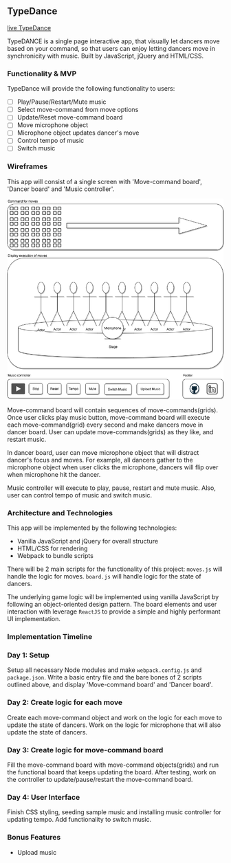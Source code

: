 ## TypeDance

[live TypeDance](https://hobara.github.io/TypeDance/)

TypeDANCE is a single page interactive app, that visually let dancers move based on your command, so that users can enjoy letting dancers move in synchronicity with music. Built by JavaScript, jQuery and HTML/CSS.  

### Functionality & MVP  

TypeDance will provide the following functionality to users:

- [ ] Play/Pause/Restart/Mute music  
- [ ] Select move-command from move options  
- [ ] Update/Reset move-command board  
- [ ] Move microphone object
- [ ] Microphone object updates dancer's move
- [ ] Control tempo of music
- [ ] Switch music

### Wireframes

This app will consist of a single screen with 'Move-command board', 'Dancer board' and 'Music controller'.

![wireframe](./wireframes/TypeDance.png)

Move-command board will contain sequences of move-commands(grids). Once user clicks play music button, move-command board will execute each move-command(grid) every second and make dancers move in dancer board. User can update move-commands(grids) as they like, and restart music.   

In dancer board, user can move microphone object that will distract dancer's focus and moves. For example, all dancers gather to the microphone object when user clicks the microphone, dancers will flip over when microphone hit the dancer.  

Music controller will execute to play, pause, restart and mute music. Also, user can control tempo of music and switch music.

### Architecture and Technologies

This app will be implemented by the following technologies:

* Vanilla JavaScript and jQuery for overall structure
* HTML/CSS for rendering
* Webpack to bundle scripts

There will be 2 main scripts for the functionality of this project:
`moves.js` will handle the logic for moves.
`board.js` will handle logic for the state of dancers.

The underlying game logic will be implemented using vanilla JavaScript by following an object-oriented design pattern. The board elements and user interaction with leverage `ReactJS` to provide a simple and highly performant UI implementation.


### Implementation Timeline

### Day 1: Setup
Setup all necessary Node modules and make `webpack.config.js` and `package.json`.
Write a basic entry file and the bare bones of 2 scripts outlined above, and display 'Move-command board' and 'Dancer board'.

### Day 2: Create logic for each move
Create each move-command object and work on the logic for each move to update the state of dancers. Work on the logic for microphone that will also update the state of dancers.  

### Day 3: Create logic for move-command board
Fill the move-command board with move-command objects(grids) and run the functional board that keeps updating the board.
After testing, work on the controller to update/pause/restart the move-command board.

### Day 4: User Interface
Finish CSS styling, seeding sample music and installing music controller for updating tempo.
Add functionality to switch music.

### Bonus Features
* Upload music
